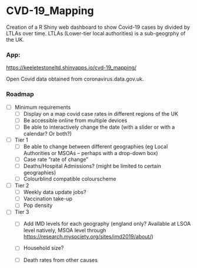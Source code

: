 # CVD-19_Mapping

Creation of a R Shiny web dashboard to show Covid-19 cases by divided by LTLAs over time. LTLAs (Lower-tier local authorities) is a sub-geogrphy of the UK.

### App:
https://keeletestoneltd.shinyapps.io/cvd-19_mapping/

Open Covid data obtained from coronavirus.data.gov.uk.

### Roadmap

- [ ] Minimum requirements
  - [ ] Display on a map covid case rates in different regions of the UK 
  - [ ] Be accessible online from multiple devices 
  - [ ] Be able to interactively change the date (with a slider or with a calendar? Or both?) 
- [ ] Tier 1
  - [ ] Be able to change between different geographies (eg Local Authorities or MSOAs – perhaps with a drop-down box) 
  - [ ] Case rate “rate of change” 
  - [ ] Deaths/Hospital Admissions? (might be limited to certain geographies) 
  - [ ] Colourblind compatible colourscheme
- [ ] Tier 2
  - [ ] Weekly data update jobs? 
  - [ ] Vaccination take-up 
  - [ ] Pop density 
- [ ] Tier 3
  - [ ] Add IMD levels for each geography (england only? Available at LSOA level natively, MSOA level through https://research.mysociety.org/sites/imd2019/about/) 
  - [ ] Household size? 
  - [ ] Death rates from other causes 

